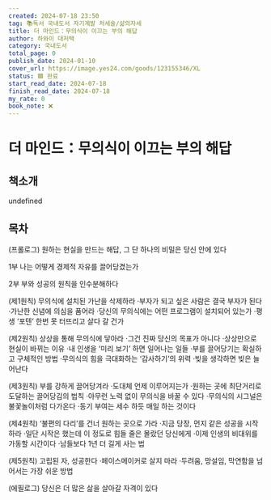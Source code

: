 ```yaml
---
created: 2024-07-18 23:50
tag: 📚독서 국내도서 자기계발 처세술/삶의자세
title: 더 마인드：무의식이 이끄는 부의 해답
author: 하와이 대저택
category: 국내도서
total_page: 0
publish_date: 2024-01-10
cover_url: https://image.yes24.com/goods/123155346/XL
status: 🟩 완료
start_read_date: 2024-07-18
finish_read_date: 2024-07-18
my_rate: 0
book_note: ❌
---
```


# 더 마인드：무의식이 이끄는 부의 해답

## 책소개
undefined

## 목차

(프롤로그) 원하는 현실을 만드는 해답, 그 단 하나의 비밀은 당신 안에 있다

1부 나는 어떻게 경제적 자유를 끌어당겼는가

2부 부와 성공의 원칙을 인수분해하다

(제1원칙) 무의식에 설치된 가난을 삭제하라
·부자가 되고 싶은 사람은 결국 부자가 된다
·가난한 신념에 의심을 품어라
·당신의 무의식에는 어떤 프로그램이 설치되어 있는가
·평생 ‘포텐’ 한번 못 터뜨리고 살다 갈 건가

(제2원칙) 상상을 통해 무의식에 닿아라
·그건 진짜 당신의 목표가 아니다
·상상만으로 현실이 바뀌는 이유
·내 인생을 ‘미리 보기’ 하면 일어나는 일들
·부를 끌어당기는 확실하고 구체적인 방법
·무의식의 힘을 극대화하는 ‘감사하기’의 위력
·빚을 생각하면 빚은 늘어난다

(제3원칙) 부를 강하게 끌어당겨라
·도대체 언제 이루어지는가
·원하는 곳에 최단거리로 도달하는 끌어당김의 법칙
·아무런 노력 없이 무의식을 바꿀 수 있다
·무의식의 시그널은 불꽃놀이처럼 다가온다
·동기 부여는 세수 하듯 매일 하는 것이다

(제4원칙) ‘불편의 다리’를 건너 원하는 곳으로 가라
·지금 당장, 먼지 같은 성공을 시작하라
·일단 시작은 했는데 이 정도로 힘들 줄은 몰랐던 당신에게
·이제 인생의 비대위를 가동할 시간이다
·남들보다 1년 더 길게 사는 법

(제5원칙) 고립된 자, 성공한다
·페이스메이커로 살지 마라
·두려움, 망설임, 막연함을 넘어서는 가장 쉬운 방법

(에필로그) 당신은 더 많은 삶을 살아갈 자격이 있다



